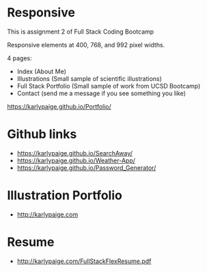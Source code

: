# Responsive

This is assignment 2 of Full Stack Coding Bootcamp

Responsive elements at 400, 768, and 992 pixel widths. 

4 pages: 
- Index (About Me)
- Illustrations (Small sample of scientific illustrations)
- Full Stack Portfolio (Small sample of work from UCSD Bootcamp)
- Contact (send me a message if you see something you like)

https://karlypaige.github.io/Portfolio/


# Github links

- https://karlypaige.github.io/SearchAway/
- https://karlypaige.github.io/Weather-App/
- https://karlypaige.github.io/Password_Generator/

# Illustration Portfolio

- http://karlypaige.com

# Resume

- http://karlypaige.com/FullStackFlexResume.pdf